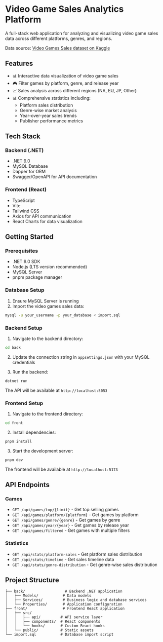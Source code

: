 # Video Game Sales Analytics Platform

A full-stack web application for analyzing and visualizing video game sales data across different platforms, genres, and regions.

Data source: [Video Games Sales dataset on Kaggle](https://www.kaggle.com/datasets/zahidmughal2343/video-games-sale)

## Features

- 📊 Interactive data visualization of video game sales
- 🎮 Filter games by platform, genre, and release year
- 📈 Sales analysis across different regions (NA, EU, JP, Other)
- 📊 Comprehensive statistics including:
  - Platform sales distribution
  - Genre-wise market analysis
  - Year-over-year sales trends
  - Publisher performance metrics

## Tech Stack

### Backend (.NET)

- .NET 9.0
- MySQL Database
- Dapper for ORM
- Swagger/OpenAPI for API documentation

### Frontend (React)

- TypeScript
- Vite
- Tailwind CSS
- Axios for API communication
- React Charts for data visualization

## Getting Started

### Prerequisites

- .NET 9.0 SDK
- Node.js (LTS version recommended)
- MySQL Server
- pnpm package manager

### Database Setup

1. Ensure MySQL Server is running
2. Import the video games sales data:

```bash
mysql -u your_username -p your_database < import.sql
```

### Backend Setup

1. Navigate to the backend directory:

```bash
cd back
```

2. Update the connection string in `appsettings.json` with your MySQL credentials

3. Run the backend:

```bash
dotnet run
```

The API will be available at `http://localhost:5053`

### Frontend Setup

1. Navigate to the frontend directory:

```bash
cd front
```

2. Install dependencies:

```bash
pnpm install
```

3. Start the development server:

```bash
pnpm dev
```

The frontend will be available at `http://localhost:5173`

## API Endpoints

### Games

- `GET /api/games/top/{limit}` - Get top selling games
- `GET /api/games/platform/{platform}` - Get games by platform
- `GET /api/games/genre/{genre}` - Get games by genre
- `GET /api/games/year/{year}` - Get games by release year
- `GET /api/games/filtered` - Get games with multiple filters

### Statistics

- `GET /api/stats/platform-sales` - Get platform sales distribution
- `GET /api/stats/timeline` - Get sales timeline data
- `GET /api/stats/genre-distribution` - Get genre-wise sales distribution

## Project Structure

```
├── back/                  # Backend .NET application
│   ├── Models/           # Data models
│   ├── Services/         # Business logic and database services
│   └── Properties/       # Application configuration
├── front/                # Frontend React application
│   ├── src/
│   │   ├── api/         # API service layer
│   │   ├── components/  # React components
│   │   └── hooks/       # Custom React hooks
│   └── public/          # Static assets
└── import.sql           # Database import script
```